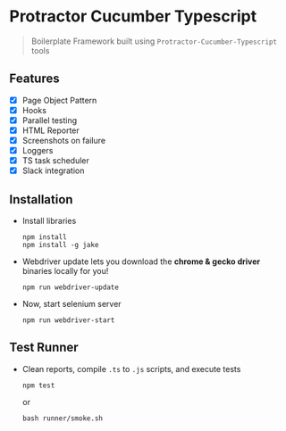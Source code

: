 # Protractor Cucumber Typescript
> Boilerplate Framework built using `Protractor-Cucumber-Typescript` tools

## Features
- [x] Page Object Pattern
- [x] Hooks
- [x] Parallel testing
- [x] HTML Reporter
- [x] Screenshots on failure
- [x] Loggers
- [x] TS task scheduler
- [x] Slack integration

## Installation
* Install libraries
    ```
    npm install
    npm install -g jake
    ```

* Webdriver update lets you download the **chrome & gecko driver** binaries locally for you!
    ```
    npm run webdriver-update
    ``` 

* Now, start selenium server
    ```
    npm run webdriver-start
    ```

## Test Runner

* Clean reports, compile `.ts` to `.js` scripts, and execute tests
    ```
    npm test
    ```
    or
    ```
    bash runner/smoke.sh
    ```